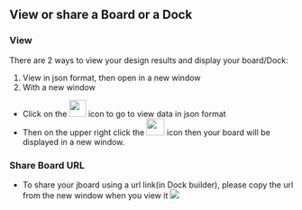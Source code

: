 ## View or share a Board or a Dock
### View
There are 2 ways to view your design results and display your board/Dock: 
1. View in json format, then open in a new window 
2. With a new window 
 * Click on the <img src="https://i.imgur.com/9f04Grd.png" width=30 height=30> icon to go to view data in json format 
 * Then on the upper right click the <img src="https://i.imgur.com/PeKirIV.png" width=32 height=30> icon then your board will be displayed in a new window. 
### Share Board URL
  * To share your jboard using a url link(in Dock builder), please copy the url from the new window when you view it
![](https://i.imgur.com/Gn6Yfhy.png)
